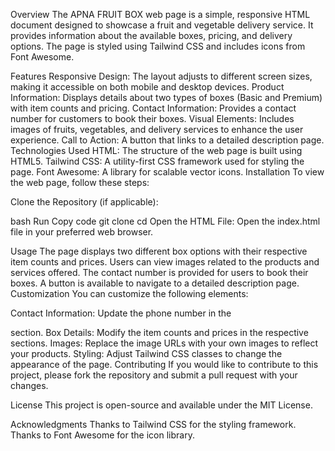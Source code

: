 Overview
The APNA FRUIT BOX web page is a simple, responsive HTML document designed to showcase a fruit and vegetable delivery service. It provides information about the available boxes, pricing, and delivery options. The page is styled using Tailwind CSS and includes icons from Font Awesome.

Features
Responsive Design: The layout adjusts to different screen sizes, making it accessible on both mobile and desktop devices.
Product Information: Displays details about two types of boxes (Basic and Premium) with item counts and pricing.
Contact Information: Provides a contact number for customers to book their boxes.
Visual Elements: Includes images of fruits, vegetables, and delivery services to enhance the user experience.
Call to Action: A button that links to a detailed description page.
Technologies Used
HTML: The structure of the web page is built using HTML5.
Tailwind CSS: A utility-first CSS framework used for styling the page.
Font Awesome: A library for scalable vector icons.
Installation
To view the web page, follow these steps:

Clone the Repository (if applicable):

bash
Run
Copy code
git clone <repository-url>
cd <repository-directory>
Open the HTML File: Open the index.html file in your preferred web browser.

Usage
The page displays two different box options with their respective item counts and prices.
Users can view images related to the products and services offered.
The contact number is provided for users to book their boxes.
A button is available to navigate to a detailed description page.
Customization
You can customize the following elements:

Contact Information: Update the phone number in the <p class="text-lg font-bold"> section.
Box Details: Modify the item counts and prices in the respective sections.
Images: Replace the image URLs with your own images to reflect your products.
Styling: Adjust Tailwind CSS classes to change the appearance of the page.
Contributing
If you would like to contribute to this project, please fork the repository and submit a pull request with your changes.

License
This project is open-source and available under the MIT License.

Acknowledgments
Thanks to Tailwind CSS for the styling framework.
Thanks to Font Awesome for the icon library.
